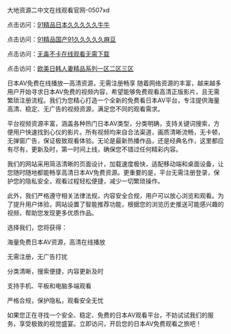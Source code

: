 大地资源二中文在线观看官网-0507xd


点击访问：<a href="https://gfd-5xg.pages.dev/">91精品日本久久久久久牛牛</a>

点击访问：<a href="https://vassv.pages.dev/">91精品国产91久久久久久麻豆</a>

点击访问：<a href="https://cfad.pages.dev/">无毒不卡在线观看无需下载</a>

点击访问：<a href="https://rtj-3zo.pages.dev/">欧美日韩人妻精品系列一区二区三区</a>

日本AV免费在线播放—高清资源，无需注册畅享
随着网络资源的丰富，越来越多用户开始寻求日本AV免费的视频内容，希望能够免费观看高清正版影片，且无需繁琐注册流程。我们为您精心打造一个全新的免费看日本AV平台，专注提供海量高清、稳定、无广告的视频资源，满足您不同的观看需求。

平台视频资源丰富，涵盖各种热门日本AV类型，分类明确，支持关键词搜索，方便用户快速找到心仪的影片。所有视频均来自合法渠道，画质清晰流畅，无卡顿，无弹窗广告，保证极致观看体验。无论是最新热播作品，还是经典名作，这里都应有尽有，更新及时，第一时间上线，确保您不错过任何精彩内容。

我们的网站采用简洁清晰的页面设计，加载速度极快，适配移动端和桌面设备，让您随时随地都能畅享高清日本AV免费资源。更重要的是，平台无需注册登录，保护您的隐私安全，观看过程轻松便捷，减少一切繁琐操作。

此外，我们严格遵守相关法律法规，内容安全合规，用户可以放心浏览和观看。为了提升用户体验，网站设置了智能推荐功能，根据您的浏览历史推送可能感兴趣的视频，帮助您发现更多优质作品。

选择我们，您将获得：

海量免费日本AV资源，高清在线播放

无需注册，无广告打扰

分类清晰，搜索便捷，内容更新及时

支持手机、平板和电脑多端观看

严格合规，保护隐私，观看安全无忧

如果您正在寻找一个安全、稳定、免费的日本AV观看平台，不妨试试我们的服务，享受极致的视觉盛宴。立即访问，开启您的日本AV免费观看之旅吧！


<span style="display:none;">[Canonical link](https://github.com/662xued/45662 ）</span>
